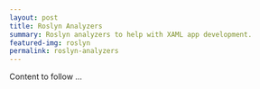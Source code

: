 ```yaml
---
layout: post
title: Roslyn Analyzers
summary: Roslyn analyzers to help with XAML app development.
featured-img: roslyn
permalink: roslyn-analyzers
---
```


Content to follow ...
